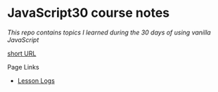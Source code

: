 # JavaScript30 course notes
*This repo contains topics I learned during the 30 days of using vanilla JavaScript*

[short URL](https://git.io/js30-notes)

<links markdown="block">
  <summary> Page Links </summary>
  
* [Lesson Logs](https://asi309.github.io/javascript30-notes/log.html)
